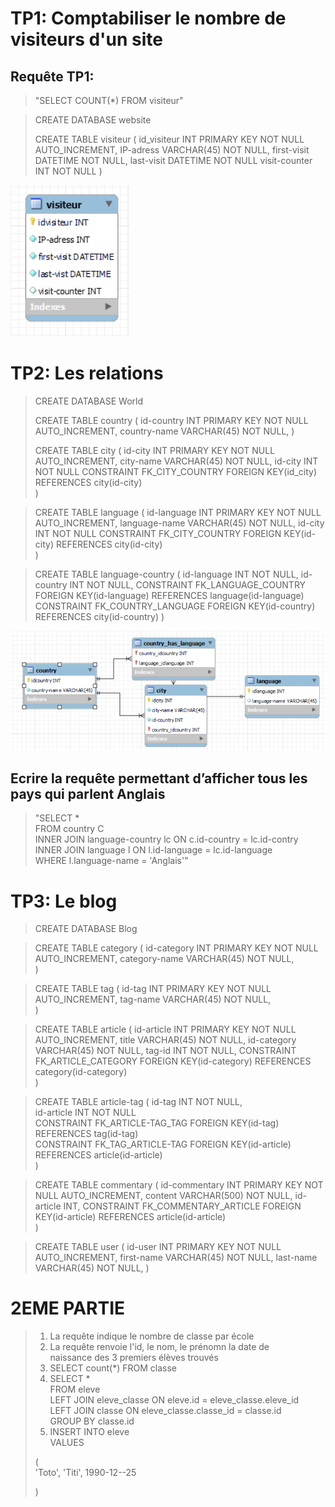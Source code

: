# TP1: Comptabiliser le nombre de visiteurs d'un site

## Requête TP1:

> "SELECT COUNT(*)
FROM visiteur"

>CREATE DATABASE website
>
>CREATE TABLE visiteur
(
    id_visiteur INT PRIMARY KEY NOT NULL AUTO_INCREMENT,
    IP-adress VARCHAR(45) NOT NULL,
    first-visit DATETIME NOT NULL,
    last-visit DATETIME NOT NULL
    visit-counter INT NOT NULL
)

![TP1-ex1](ressources/tp1-ex1.PNG)


# TP2: Les relations

> CREATE DATABASE World
>
>CREATE TABLE country 
( 
    id-country INT PRIMARY KEY NOT NULL AUTO_INCREMENT, country-name VARCHAR(45) NOT NULL, 
)
>
>CREATE TABLE city 
( 
    id-city INT PRIMARY KEY NOT NULL AUTO_INCREMENT, city-name VARCHAR(45) NOT NULL,
    id-city INT NOT NULL
    CONSTRAINT FK_CITY_COUNTRY FOREIGN KEY(id_city) REFERENCES city(id-city)  
)

>CREATE TABLE language 
( 
    id-language INT PRIMARY KEY NOT NULL AUTO_INCREMENT, language-name VARCHAR(45) NOT NULL,
    id-city INT NOT NULL
    CONSTRAINT FK_CITY_COUNTRY FOREIGN KEY(id-city) REFERENCES city(id-city)  
)

>CREATE TABLE language-country
( 
    id-language INT NOT NULL,
    id-country INT NOT NULL,
    CONSTRAINT FK_LANGUAGE_COUNTRY FOREIGN KEY(id-language) REFERENCES language(id-language)  
    CONSTRAINT FK_COUNTRY_LANGUAGE FOREIGN KEY(id-country) REFERENCES city(id-country) 
)

![TP1-ex2](ressources/tp2.PNG)

## Ecrire la requête permettant d’afficher tous les pays qui parlent Anglais

>"SELECT * </br>
>FROM country C </br>
INNER JOIN language-country lc ON c.id-country = lc.id-contry</br>
INNER JOIN language l ON l.id-language = lc.id-language </br>
WHERE l.language-name = 'Anglais'"

# TP3: Le blog

> CREATE DATABASE Blog
>

>CREATE TABLE category
( 
    id-category INT PRIMARY KEY NOT NULL AUTO_INCREMENT, 
    category-name VARCHAR(45) NOT NULL,  
)

>CREATE TABLE tag
( 
    id-tag INT PRIMARY KEY NOT NULL AUTO_INCREMENT, 
    tag-name VARCHAR(45) NOT NULL,  
)

>CREATE TABLE article 
( 
    id-article INT PRIMARY KEY NOT NULL AUTO_INCREMENT, title VARCHAR(45) NOT NULL, 
    id-category VARCHAR(45) NOT NULL,
    tag-id INT NOT NULL,
    CONSTRAINT FK_ARTICLE_CATEGORY FOREIGN KEY(id-category) REFERENCES category(id-category)  
)

>CREATE TABLE article-tag
( 
    id-tag INT NOT NULL, </br>
    id-article INT NOT NULL </br>
    CONSTRAINT FK_ARTICLE-TAG_TAG FOREIGN KEY(id-tag) </br> REFERENCES tag(id-tag) </br>
    CONSTRAINT FK_TAG_ARTICLE-TAG FOREIGN KEY(id-article) </br>REFERENCES article(id-article)   </br>
)

>CREATE TABLE commentary
( 
    id-commentary INT PRIMARY KEY NOT NULL AUTO_INCREMENT, 
    content VARCHAR(500) NOT NULL,
    id-article INT,
    CONSTRAINT FK_COMMENTARY_ARTICLE FOREIGN KEY(id-article) REFERENCES article(id-article)    
)

>CREATE TABLE user
( 
    id-user INT PRIMARY KEY NOT NULL AUTO_INCREMENT, 
    first-name VARCHAR(45) NOT NULL, 
    last-name VARCHAR(45) NOT NULL,
)


# 2EME PARTIE

> 1. La requête indique le nombre de classe par école
> 2. La requête renvoie l'id, le nom, le prénomn la date de </br> naissance des 3 premiers élèves trouvés
> 3. SELECT count(*) FROM classe
> 4. SELECT * </br>
FROM eleve</br>
LEFT JOIN eleve_classe ON eleve.id = eleve_classe.eleve_id</br>
LEFT JOIN classe ON eleve_classe.classe_id = classe.id</br>
GROUP BY classe.id
> 5. INSERT INTO eleve </br>
>VALUES </br>
>
>(</br>
>    'Toto', 'Titi', 1990-12--25</br>
>
>)